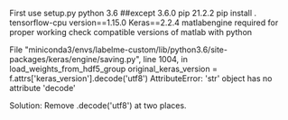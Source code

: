 First use setup.py
    python 3.6  ##except 3.6.0
    pip 21.2.2 
    pip install . 
    tensorflow-cpu version==1.15.0
    Keras==2.2.4
    matlabengine required for proper working
    check compatible versions of matlab with python

File "miniconda3/envs/labelme-custom/lib/python3.6/site-packages/keras/engine/saving.py", line 1004, in load_weights_from_hdf5_group 
original_keras_version = f.attrs['keras_version'].decode('utf8')
AttributeError: 'str' object has no attribute 'decode'

Solution: Remove .decode('utf8') at two places.
  
